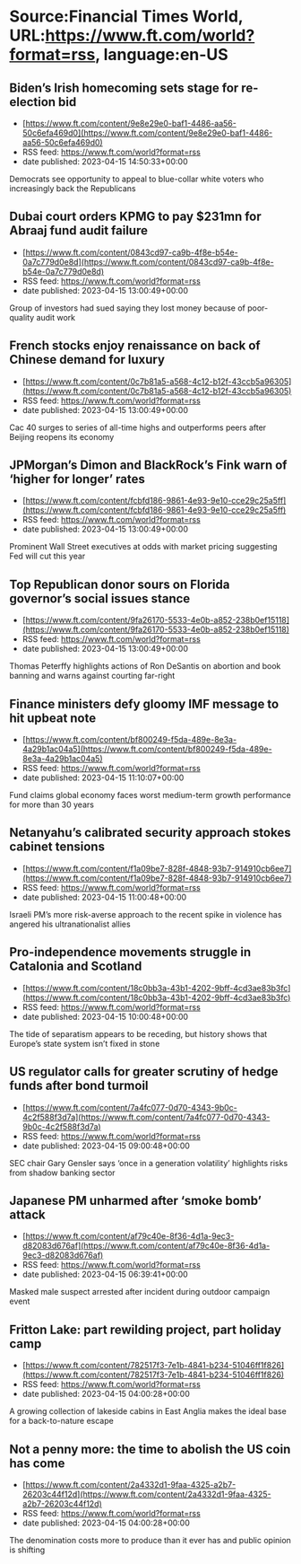 # Source:Financial Times World, URL:https://www.ft.com/world?format=rss, language:en-US

## Biden’s Irish homecoming sets stage for re-election bid
 - [https://www.ft.com/content/9e8e29e0-baf1-4486-aa56-50c6efa469d0](https://www.ft.com/content/9e8e29e0-baf1-4486-aa56-50c6efa469d0)
 - RSS feed: https://www.ft.com/world?format=rss
 - date published: 2023-04-15 14:50:33+00:00

Democrats see opportunity to appeal to blue-collar white voters who increasingly back the Republicans

## Dubai court orders KPMG to pay $231mn for Abraaj fund audit failure
 - [https://www.ft.com/content/0843cd97-ca9b-4f8e-b54e-0a7c779d0e8d](https://www.ft.com/content/0843cd97-ca9b-4f8e-b54e-0a7c779d0e8d)
 - RSS feed: https://www.ft.com/world?format=rss
 - date published: 2023-04-15 13:00:49+00:00

Group of investors had sued saying they lost money because of poor-quality audit work

## French stocks enjoy renaissance on back of Chinese demand for luxury
 - [https://www.ft.com/content/0c7b81a5-a568-4c12-b12f-43ccb5a96305](https://www.ft.com/content/0c7b81a5-a568-4c12-b12f-43ccb5a96305)
 - RSS feed: https://www.ft.com/world?format=rss
 - date published: 2023-04-15 13:00:49+00:00

Cac 40 surges to series of all-time highs and outperforms peers after Beijing reopens its economy

## JPMorgan’s Dimon and BlackRock’s Fink warn of ‘higher for longer’ rates
 - [https://www.ft.com/content/fcbfd186-9861-4e93-9e10-cce29c25a5ff](https://www.ft.com/content/fcbfd186-9861-4e93-9e10-cce29c25a5ff)
 - RSS feed: https://www.ft.com/world?format=rss
 - date published: 2023-04-15 13:00:49+00:00

Prominent Wall Street executives at odds with market pricing suggesting Fed will cut this year

## Top Republican donor sours on Florida governor’s social issues stance
 - [https://www.ft.com/content/9fa26170-5533-4e0b-a852-238b0ef15118](https://www.ft.com/content/9fa26170-5533-4e0b-a852-238b0ef15118)
 - RSS feed: https://www.ft.com/world?format=rss
 - date published: 2023-04-15 13:00:49+00:00

Thomas Peterffy highlights actions of Ron DeSantis on abortion and book banning and warns against courting far-right

## Finance ministers defy gloomy IMF message to hit upbeat note
 - [https://www.ft.com/content/bf800249-f5da-489e-8e3a-4a29b1ac04a5](https://www.ft.com/content/bf800249-f5da-489e-8e3a-4a29b1ac04a5)
 - RSS feed: https://www.ft.com/world?format=rss
 - date published: 2023-04-15 11:10:07+00:00

Fund claims global economy faces worst medium-term growth performance for more than 30 years

## Netanyahu’s calibrated security approach stokes cabinet tensions
 - [https://www.ft.com/content/f1a09be7-828f-4848-93b7-914910cb6ee7](https://www.ft.com/content/f1a09be7-828f-4848-93b7-914910cb6ee7)
 - RSS feed: https://www.ft.com/world?format=rss
 - date published: 2023-04-15 11:00:48+00:00

Israeli PM’s more risk-averse approach to the recent spike in violence has angered his ultranationalist allies

## Pro-independence movements struggle in Catalonia and Scotland
 - [https://www.ft.com/content/18c0bb3a-43b1-4202-9bff-4cd3ae83b3fc](https://www.ft.com/content/18c0bb3a-43b1-4202-9bff-4cd3ae83b3fc)
 - RSS feed: https://www.ft.com/world?format=rss
 - date published: 2023-04-15 10:00:48+00:00

The tide of separatism appears to be receding, but history shows that Europe’s state system isn’t fixed in stone

## US regulator calls for greater scrutiny of hedge funds after bond turmoil
 - [https://www.ft.com/content/7a4fc077-0d70-4343-9b0c-4c2f588f3d7a](https://www.ft.com/content/7a4fc077-0d70-4343-9b0c-4c2f588f3d7a)
 - RSS feed: https://www.ft.com/world?format=rss
 - date published: 2023-04-15 09:00:48+00:00

SEC chair Gary Gensler says ‘once in a generation volatility’ highlights risks from shadow banking sector

## Japanese PM unharmed after ‘smoke bomb’ attack
 - [https://www.ft.com/content/af79c40e-8f36-4d1a-9ec3-d82083d676af](https://www.ft.com/content/af79c40e-8f36-4d1a-9ec3-d82083d676af)
 - RSS feed: https://www.ft.com/world?format=rss
 - date published: 2023-04-15 06:39:41+00:00

Masked male suspect arrested after incident during outdoor campaign event

## Fritton Lake: part rewilding project, part holiday camp
 - [https://www.ft.com/content/782517f3-7e1b-4841-b234-51046ff1f826](https://www.ft.com/content/782517f3-7e1b-4841-b234-51046ff1f826)
 - RSS feed: https://www.ft.com/world?format=rss
 - date published: 2023-04-15 04:00:28+00:00

A growing collection of lakeside cabins in East Anglia makes the ideal base for a back-to-nature escape

## Not a penny more: the time to abolish the US coin has come
 - [https://www.ft.com/content/2a4332d1-9faa-4325-a2b7-26203c44f12d](https://www.ft.com/content/2a4332d1-9faa-4325-a2b7-26203c44f12d)
 - RSS feed: https://www.ft.com/world?format=rss
 - date published: 2023-04-15 04:00:28+00:00

The denomination costs more to produce than it ever has and public opinion is shifting

